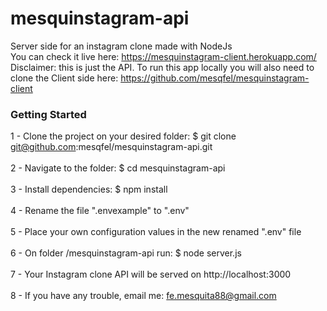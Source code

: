 # mesquinstagram-api
Server side for an instagram clone made with NodeJs<br>
You can check it live here: <a href="https://mesquinstagram-client.herokuapp.com/" target="_blank">https://mesquinstagram-client.herokuapp.com/</a><br>
Disclaimer: this is just the API. To run this app locally you will also need to clone the Client side here: https://github.com/mesqfel/mesquinstagram-client

### Getting Started

1 - Clone the project on your desired folder: $ git clone git@github.com:mesqfel/mesquinstagram-api.git<br><br>
2 - Navigate to the folder: $ cd mesquinstagram-api<br><br>
3 - Install dependencies: $ npm install<br><br>
4 - Rename the file ".envexample" to ".env"<br><br>
5 - Place your own configuration values in the new renamed ".env" file<br><br>
6 - On folder /mesquinstagram-api run: $ node server.js<br><br>
7 - Your Instagram clone API will be served on http://localhost:3000<br><br>
8 - If you have any trouble, email me: fe.mesquita88@gmail.com<br>
